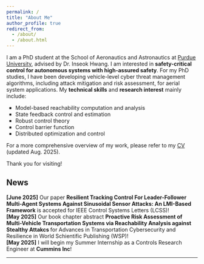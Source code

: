 ```yaml
---
permalink: /
title: "About Me"
author_profile: true
redirect_from: 
  - /about/
  - /about.html
---
```


I am a PhD student at the School of Aeronautics and Astronautics at [Purdue University](https://engineering.purdue.edu/AAE), advised by Dr. Inseok Hwang. I am interested in <strong> safety-critical control for autonomous systems with high-assured safety</strong>. For my PhD studies, I have been developing vehicle-level cyber threat management algorithms, including attack mitigation and risk assessment, for aerial system applications. My <strong>technical skills</strong> and <strong>research interest</strong> mainly include:

 <ul style="list-style-type:square;">
     <li> Model-based reachability computation and analysis </li>
     <li> State feedback control and estimation </li>
     <li> Robust control theory </li>
     <li> Control barrier function </li>
     <li> Distributed optimization and control </li>
 </ul>

For a more comprehensive overview of my work, please refer to my [CV](https://drive.google.com/file/d/11QUgC7uMvu0lk0fjNXlfH3MGzSu-iNpQ/view?usp=sharing) (updated Aug. 2025).

Thank you for visiting!

<h2> News </h2>

<strong>[June 2025]</strong> Our paper <strong>Resilient Tracking Control For Leader-Follower Multi-Agent Systems Against Sinusoidal Sensor Attacks: An LMI-Based Framework</strong> is accepted for IEEE Control Systems Letters (LCSS)! <br>
<strong>[May 2025]</strong> Our book chapter abstract <strong>Proactive Risk Assessment of Multi-Vehicle Transportation Systems via Reachability Analysis against Stealthy Attakcs </strong> for Advances in Transportation Cybersecurity and Resilience in World Schientific Publishing (WSP)! <br>
<strong>[May 2025]</strong> I will begin my Summer Internship as a Controls Research Engineer at <strong>Cummins Inc</strong>! <br>
<hr>  
